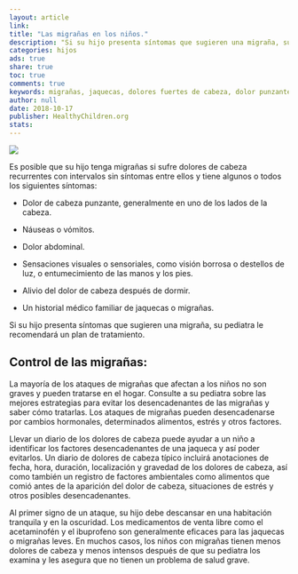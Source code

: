 ```yaml
---
layout: article
link: 
title: "Las migrañas en los niños."
description: ​"Si su hijo presenta síntomas que sugieren una migraña, su pediatra le recomendará un plan de tratamiento."
categories: hijos
ads: true
share: true
toc: true
comments: true
keywords: migrañas, jaquecas, dolores fuertes de cabeza, dolor punzante, nauseas, vómito, dolor abdominal, entumecimiento de las manos y los pies, medicamentos para el dolo, analgésicos
author: null
date: 2018-10-17
publisher: HealthyChildren.org
stats: 
---
```

![](http://familiasana.info/images/hijos/girl_head_in_hands_red_hair.jpg)

Es posible que su hijo tenga migrañas si sufre dolores de cabeza recurrentes con intervalos sin síntomas entre ellos y tiene algunos o todos los siguientes síntomas:

* Dolor de cabeza punzante, generalmente en uno de los lados de la cabeza.

* Náuseas o vómitos.

* Dolor abdominal.

* Sensaciones visuales o sensoriales, como visión borrosa o destellos de luz, o entumecimiento de las manos y los pies.

* Alivio del dolor de cabeza después de dormir.

* Un historial médico familiar de jaquecas o migrañas.

Si su hijo presenta síntomas que sugieren una migraña, su pediatra le recomendará un plan de tratamiento.

## Control de las migrañas:

La mayoría de los ataques de migrañas que afectan a los niños no son graves y pueden tratarse en el hogar. Consulte a su pediatra sobre las mejores estrategias para evitar los desencadenantes de las migrañas y saber cómo tratarlas. Los ataques de migrañas pueden desencadenarse por cambios hormonales, determinados alimentos, estrés y otros factores.

Llevar un diario de los dolores de cabeza puede ayudar a un niño a identificar los factores desencadenantes de una jaqueca y así poder evitarlos. Un diario de dolores de cabeza típico incluirá anotaciones de fecha, hora, duración, localización y gravedad de los dolores de cabeza, así como también un registro de factores ambientales como alimentos que comió antes de la aparición del dolor de cabeza, situaciones de estrés y otros posibles desencadenantes.

Al primer signo de un ataque, su hijo debe descansar en una habitación tranquila y en la oscuridad. Los medicamentos de venta libre como el acetaminofén y el ibuprofeno son generalmente eficaces para las jaquecas o migrañas leves. En muchos casos, los niños con migrañas tienen menos dolores de cabeza y menos intensos después de que su pediatra los examina y les asegura que no tienen un problema de salud grave.
